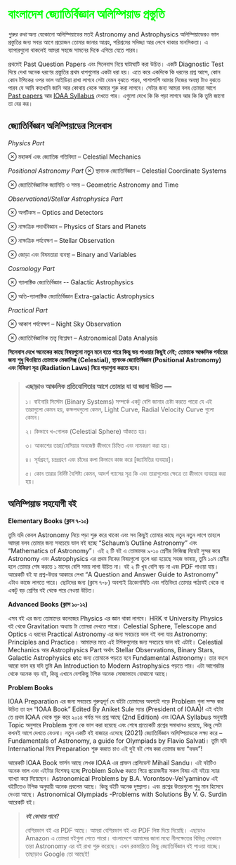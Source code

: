# <span style="color:#00FF00;">বাংলাদেশ জ্যোতির্বিজ্ঞান অলিম্পিয়াড প্রস্তুতি</span>  

*শুরুর কথা*
অন্য যেকোনো অলিম্পিয়াডের মতই Astronomy and Astrophysics অলিম্পিয়াডেরও ভাল প্রস্তুতির জন্য সবার আগে প্রয়োজন তোমার জানার আগ্রহ, পরিশ্রমের সদিচ্ছা আর লেগে থাকার মানসিকতা। এ ব্যাপারগুলো থাকলেই আমরা সহজে সামনের দিকে এগিয়ে যেতে পারব।

প্রথমেই Past Question Papers এবং সিলেবাস নিয়ে ঘাটাঘাটি করা উচিত। একটি Diagnostic Test দিয়ে দেখা অনেক ধরণের প্রস্তুতির প্রথম ধাপগুলোর একটা ধরা হয়। এতে করে একদিকে কি ধরনের প্রশ্ন আসে, কোন কোন টপিকের ওপর ভাল আইডিয়া রাখা লাগবে সেটা যেমন বুঝতে পারব, পাশাপাশি আমার নিজের অবস্থা টাও বুঝতে পারব যে আমি কতখানি জানি আর কোথায় থেকে আমার শুরু করা লাগবে। সেটার জন্য আমরা বলব তোমরা আগে [Past papers](https://drive.google.com/drive/folders/1lG2yYAoECtFP4DWbMxkV9z1vmP7PUIt0?usp=drive_link) আর [IOAA Syllabus](https://www.ioaastrophysics.org/syllabus/) দেখতে পার। এগুলো দেখে কি কি পড়া লাগবে আর কি কি তুমি জানো তা বের কর।

## জ্যোতির্বিজ্ঞান অলিম্পিয়াডের সিলেবাস 
*Physics Part*

⊗ মহাকর্ষ এবং জ্যোতিষ্ক গতিবিদ্যা – Celestial Mechanics

*Positional Astronomy Part*
⊗ স্থানাংক জ্যোতির্বিজ্ঞান – Celestial Coordinate Systems

⊗ জ্যোতির্বৈজ্ঞানিক জ্যামিতি ও সময় – Geometric Astronomy and Time

*Observational/Stellar Astrophysics Part*

⊗ অপটিকস – Optics and Detectors

⊗ নাক্ষত্রিক পদার্থবিজ্ঞান – Physics of Stars and Planets

⊗ নাক্ষত্রিক পর্যবেক্ষণ – Stellar Observation

⊗ জোড়া এবং বিষমতারা ব্যবস্থা – Binary and Variables

*Cosmology Part*

⊗ গ্যালাক্টিক জ্যোতির্বিজ্ঞান -- Galactic Astrophysics 

⊗ অতি-গ্যালাক্টিক জ্যোতির্বিজ্ঞান Extra-galactic Astrophysics

*Practical Part*

⊗ আকাশ পর্যবেক্ষণ – Night Sky Observation

⊗ জ্যোতির্বৈজ্ঞানিক তত্ত্ব বিশ্লেষণ – Astronomical Data Analysis

**সিলেবাস দেখে অনেকের কাছে বিষয়গুলো নতুন মনে হতে পারে কিন্তু ভয় পাওয়ার কিছুই নেই; তোমাকে আঞ্চলিক পর্যায়ের জন্য শুধু থিওরিতে তোমাকে মেকানিক্স (Celestial), স্থানাংক জ্যোতির্বিজ্ঞান (Positional Astronomy) এবং বিকিরণ সূত্র (Radiation Laws) নিয়ে পড়াশুনা করতে হবে।**

> ### এছাড়াও আঞ্চলিক প্রতিযোগিতার আগে  তোমার যা যা জানা উচিত —
> 
> ১। বাইনারি সিস্টেম (Binary Systems) সম্পর্কে একটু বেশি জানার চেষ্টা করতে পারো যে এই তারাগুলো কেমন হয়, কক্ষপথগুলো কেমন, Light Curve, Radial Velocity Curve গুলো কেমন।
> 
> ২। কিভাবে খ-গোলক (Celestial Sphere) আঁকতে হয়।
> 
> ৩। আকাশের তারা/মেসিয়ার অবজেক্ট কীভাবে চিহ্নিত এবং নামকরণ করা হয়।
> 
> ৪। সূর্যগ্রহণ, চন্দ্রগ্রহণ এবং চাঁদের কলা কিভাবে কাজ করে [জ্যামিতির ব্যবহার]।
> 
> ৫। কোন তারার নির্দিষ্ট বৈশিষ্ট্য কেমন, আদর্শ গ্যাসের সূত্র কি এবং তারাগুলোর ক্ষেত্রে তা কীভাবে ব্যবহার করা হয়।


## অলিম্পিয়াড সহযোগী বই 

**Elementary Books (ক্লাস ৭-১০)**

তুমি যদি কেবল Astronomy নিয়ে পড়া শুরু করে থাকো এবং সব কিছুই তোমার কাছে নতুন নতুন লাগে তাহলে আমরা বলব তোমার জন্য সবচেয়ে ভাল বই হচ্ছে “Schaum’s Outline Astronomy” এবং “Mathematics of Astronomy”। এই ২ টি বই এ তোমাদের ৯-১০ শ্রেণীর ফিজিক্স দিয়েই সুন্দর করে Astronomy এবং Astrophysics এর প্রথম দিকের বিষয়গুলো তুলে ধরা হয়েছে সহজ ভাষায়, তুমি ১০ম শ্রেণীর হলে তোমার শেষ করতে ১ মাসের বেশি সময় লাগা উচিত না। বই ২ টি খুব বেশি বড় না এবং PDF পাওয়া যায়। আরেকটি বই যা প্রশ্ন-উত্তর আকারে লেখা “A Question and Answer Guide to Astronomy” এটাও কাজে লাগতে পারে। ছোটদের জন্য (ক্লাস ৭-৮) অবশ্যই ত্রিকোণমিতি এবং গতিবিদ্যা তোমার পাঠ্যবই থেকে বা একটু বড় শ্রেণির বই থেকে পরে নেওয়া উচিত।

**Advanced Books (ক্লাস ১০-১২)**

এসব বই এর জন্য তোমাদের কলেজের Physics এর জ্ঞান থাকা লাগবে। HRK বা University Physics বই থেকে Gravitation অধ্যায় টা তোমরা দেখতে পারো। Celestial Sphere, Telescope and Optics এ ধরনের Practical Astronomy এর জন্য সবচেয়ে ভাল বই বলা যায় Astronomy: Principles and Practice। আমাদের মতে এই টপিকগুলোর জন্য সবচেয়ে ভাল বই এটাই। Celestial Mechanics আর Astrophysics Part অর্থাৎ Stellar Observations, Binary Stars, Galactic Astrophysics etc জন্য তোমাকে পড়তে হবে Fundamental Astronomy। তার বদলে আরো ভাল হয় যদি তুমি An Introduction to Modern Astrophysics পড়তে পার। এটা আগেরটার থেকে অনেক বড় বই, কিন্তু এখানে বেশকিছু টপিক অনেক সোজাভাবে বোঝানো আছে।

**Problem Books**

IOAA Preparation এর জন্য সবচেয়ে গুরুত্বপূর্ণ যে বইটা তোমাদের অবশ্যই পড়ে Problem গুলা সল্ভ করা উচিত তা হল “IOAA Book” Edited By Aniket Sule স্যার (President of IOAA)! এই বইটা তে প্রথম IOAA থেকে শুরু করে ২০১৪ পর্যন্ত সব প্রশ্ন আছে (2nd Edition)  এবং IOAA Syllabus অনুযায়ী Topic অনুসারে Problem গুলো কে ভাগ করা হয়েছে এবং শেষে প্রত্যেকটি প্রশ্নের সমাধানও রয়েছে, কিন্তু সেটা কখনই আগে দেখতে যেওনা। নতুন একটি বই বাজারে এসেছে (2021) জ্যোতির্বিজ্ঞান অলিম্পিয়াডকে লক্ষ্য করে – Fundamentals of Astronomy, a guide for Olympiads by Flavio Salvati। তুমি যদি International নিয়ে Preparation শুরু করতে চাও এই  দুই বই শেষ করা তোমার জন্য “ফরয”!

আরেকটি IOAA Book ভার্সন আছে লেখক IOAA এর প্রাক্তন প্রেসিডেন্ট Mihail Sandu। এই বইটিও অনেক ভাল এবং এইটার বিশেষত্ব হচ্ছে Problem Solve করতে গিয়ে প্রয়োজনীয় সকল বিষয় এই বইয়ে স্যার ব্যাখ্যা করে দিয়েছেন। Astronomical Problems by B.A. Vorontsov-Vel’yaminov এই বইটিতেও টপিক অনুযায়ী অনেক প্রবলেম আছে। কিন্তু বইটি অনেক দুষ্প্রাপ্য। এবং প্রশ্নের উত্তরগুলো শুধু মান হিসেবে দেওয়া আছে। Astronomical Olympiads -Problems with Solutions By V. G. Surdin আরেকটি বই।

> ***বই কোথায় পাবে?***
> 
> বেশিরভাগ বই এর PDF আছে। আমরা বেশিরভাগ বই এর PDF লিঙ্ক দিয়ে দিয়েছি। এছাড়াও Amazon এ তোমরা বইগুলা পেতে পারো। বাংলাদেশে আমাদের জানা মধ্যে নীলক্ষেতের বিভিন্ন দোকানে তারা Astronomy এর বই রাখা শুরু করেছে। এখন রকমারিতে কিছু জ্যোতির্বিজ্ঞান বই পাওয়া যাচ্ছে। তাছাড়াও Google তো আছেই!



